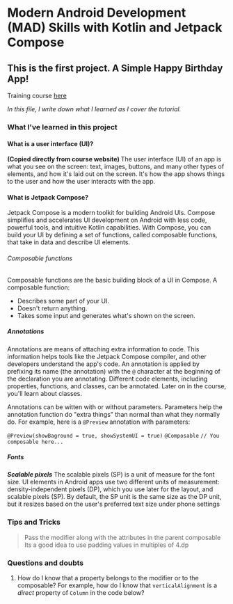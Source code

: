# Modern Android Development (MAD) Skills with Kotlin and Jetpack Compose

## This is the first project. A Simple Happy Birthday App!

Training course [here](https://developer.android.com/codelabs/basic-android-kotlin-compose-text-comosables?continue=https%3A%2F%2Fdeveloper.android.com%2Fcourses%2Fpathways%2Fandroid-basics-compose-unit-1-pathway-3%23codelab-https%3A%2F%2Fdeveloper.android.com%2Fcodelabs%2Fbasic-android-kotlin-compose-text-composables)

<i>
    In this file, I write down what I learned as I cover the tutorial.
</i>

### What I've learned in this project

#### What is a user interface (UI)?
<b> (Copied directly from course website) </b>
The user interface (UI) of an app is what you see on the screen: text, images, buttons, and many 
other types of elements, and how it's laid out on the screen. It's how the app shows things to the 
user and how the user interacts with the app.

#### What is Jetpack Compose?
Jetpack Compose is a modern toolkit for building Android UIs. Compose simplifies and accelerates UI 
development on Android with less code, powerful tools, and intuitive Kotlin capabilities. With Compose, 
you can build your UI by defining a set of functions, called composable functions, that take in data 
and describe UI elements.

###### Composable functions
Composable functions are the basic building block of a UI in Compose. A composable function:

- Describes some part of your UI.
- Doesn't return anything.
- Takes some input and generates what's shown on the screen.

##### Annotations
Annotations are means of attaching extra information to code. This information helps tools like the 
Jetpack Compose compiler, and other developers understand the app's code.
An annotation is applied by prefixing its name (the annotation) with the `@` character at the 
beginning of the declaration you are annotating. Different code elements, including properties, 
functions, and classes, can be annotated. Later on in the course, you'll learn about classes.

Annotations can be witten with or without parameters. Parameters help the annotation function do 
"extra things" than normal than what they normally do. For example, here is a `@Preview` annotation 
with parameters:

```@Preview(showBaground = true, showSystemUI = true)```
```@Composable```
```// You composable here...```


##### Fonts
**_Scalable pixels_**
The scalable pixels (SP) is a unit of measure for the font size. UI elements in Android apps use two 
different units of measurement: density-independent pixels (DP), which you use later for the layout, 
and scalable pixels (SP). By default, the SP unit is the same size as the DP unit, but it resizes 
based on the user's preferred text size under phone settings


### Tips and Tricks
> Pass the modifier along with the attributes in the parent composable
> Its a good idea to use padding values in multiples of 4.dp


### Questions and doubts
1) How do I know that a property belongs to the modifier or to the composable? For example, how do I 
know that `verticalAlignment` is a _direct_ property of `Column` in the code below?